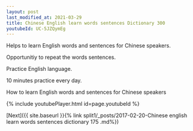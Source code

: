 ```yaml
---
layout: post
last_modified_at: 2021-03-29
title: Chinese English learn words sentences Dictionary 300 
youtubeId: UC-5JZQymEg
---
```

 
 
Helps to learn English words and sentences for Chinese speakers.

Opportunitiy to repeat the words sentences. 

Practice English language. 
 
10 minutes practice every day. 
 
How to learn English words and sentences for Chinese speakers 
 
{% include youtubePlayer.html id=page.youtubeId %}
 
 
[Next]({{ site.baseurl }}{% link  split1/_posts/2017-02-20-Chinese english learn words sentences dictionary 175 .md%})
 
